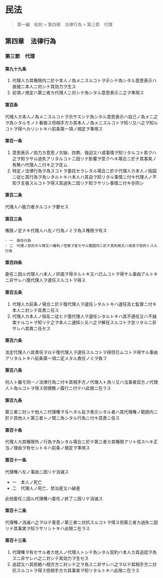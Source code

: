 # 民法

> 第一編　総則 > 第四章　法律行為 > 第三節　代理

## 第四章　法律行為

### 第三節　代理

#### 第九十九条

1. 代理人カ其権限内ニ於テ本人ノ為メニスルコトヲ示シテ為シタル意思表示ハ直接ニ本人ニ対シテ其効力ヲ生ス
2. 前項ノ規定ハ第三者カ代理人ニ対シテ為シタル意思表示ニ之ヲ準用ス

#### 第百条

代理人カ本人ノ為メニスルコトヲ示サスシテ為シタル意思表示ハ自己ノ為メニ之ヲ為シタルモノト看做ス但相手方カ其本人ノ為メニスルコトヲ知リ又ハ之ヲ知ルコトヲ得ヘカリシトキハ前条第一項ノ規定ヲ準用ス

#### 第百一条

1. 意思表示ノ効力カ意思ノ欠缺、詐欺、強迫又ハ或事情ヲ知リタルコト若クハ之ヲ知ラサル過失アリタルコトニ因リテ影響ヲ受クヘキ場合ニ於テ其事実ノ有無ハ代理人ニ付キ之ヲ定ム
2. 特定ノ法律行為ヲ為スコトヲ委託セラレタル場合ニ於テ代理人カ本人ノ指図ニ従ヒ其行為ヲ為シタルトキハ本人ハ其自ラ知リタル事情ニ付キ代理人ノ不知ヲ主張スルコトヲ得ス其過失ニ因リテ知ラサリシ事情ニ付キ亦同シ

#### 第百二条

代理人ハ能力者タルコトヲ要セス

#### 第百三条

権限ノ定ナキ代理人ハ左ノ行為ノミヲ為ス権限ヲ有ス

    - 一　保存行為
    - 二　代理ノ目的タル物又ハ権利ノ性質ヲ変セサル範囲内ニ於テ其利用又ハ改良ヲ目的トスル行為

#### 第百四条

委任ニ因ル代理人ハ本人ノ許諾ヲ得タルトキ又ハ已ムコトヲ得サル事由アルトキニ非サレハ復代理人ヲ選任スルコトヲ得ス

#### 第百五条

1. 代理人カ前条ノ場合ニ於テ復代理人ヲ選任シタルトキハ選任及ヒ監督ニ付キ本人ニ対シテ其責ニ任ス
2. 代理人カ本人ノ指名ニ従ヒテ復代理人ヲ選任シタルトキハ其不適任又ハ不誠実ナルコトヲ知リテ之ヲ本人ニ通知シ又ハ之ヲ解任スルコトヲ怠リタルニ非サレハ其責ニ任セス

#### 第百六条

法定代理人ハ其責任ヲ以テ復代理人ヲ選任スルコトヲ得但已ムコトヲ得サル事由アリタルトキハ前条第一項ニ定メタル責任ノミヲ負フ

#### 第百八条

何人ト雖モ同一ノ法律行為ニ付キ其相手方ノ代理人ト為リ又ハ当事者双方ノ代理人ト為ルコトヲ得ス但債務ノ履行ニ付テハ此限ニ在ラス

#### 第百九条

第三者ニ対シテ他人ニ代理権ヲ与ヘタル旨ヲ表示シタル者ハ其代理権ノ範囲内ニ於テ其他人ト第三者トノ間ニ為シタル行為ニ付キ其責ニ任ス

#### 第百十条

代理人カ其権限外ノ行為ヲ為シタル場合ニ於テ第三者カ其権限アリト信スヘキ正当ノ理由ヲ有セシトキハ前条ノ規定ヲ準用ス

#### 第百十一条

代理権ハ左ノ事由ニ因リテ消滅ス

- 一　本人ノ死亡
- 二　代理人ノ死亡、禁治産又ハ破産

此他委任ニ因ル代理権ハ委任ノ終了ニ因リテ消滅ス

#### 第百十二条

代理権ノ消滅ハ之ヲ以テ善意ノ第三者ニ対抗スルコトヲ得ス但第三者カ過失ニ因リテ其事実ヲ知ラサリシトキハ此限ニ在ラス

#### 第百十三条

1. 代理権ヲ有セサル者カ他人ノ代理人トシテ為シタル契約ハ本人カ其追認ヲ為スニ非サレハ之ニ対シテ其効力ヲ生セス
2. 追認又ハ其拒絶ハ相方方ニ対シテ之ヲ為スニ非サレハ之ヲ以テ其相手方ニ対抗スルコトヲ得ス但相手方カ其事実ヲ知リタルトキハ此限ニ在ラス
